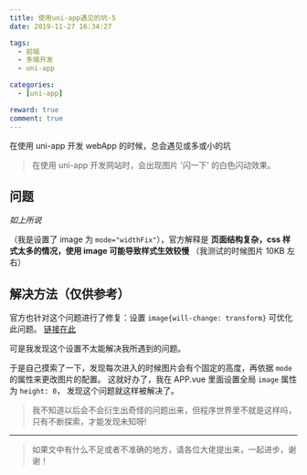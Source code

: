 ```yaml
---
title: 使用uni-app遇见的坑-5
date: 2019-11-27 16:34:27

tags:
  - 前端
  - 多端开发
  - uni-app

categories:
  - [uni-app]

reward: true
comment: true
---
```


在使用 uni-app 开发 webApp 的时候，总会遇见或多或小的坑

> 在使用 uni-app 开发网站时，会出现图片 '闪一下' 的白色闪动效果。

<!-- more -->

## 问题

_如上所说_

（我是设置了 image 为 `mode="widthFix"`），官方解释是 **页面结构复杂，css 样式太多的情况，使用 image 可能导致样式生效较慢** （我测试的时候图片 10KB 左右）

## 解决方法（仅供参考）

官方也针对这个问题进行了修复：设置 `image{will-change: transform}` 可优化此问题。
[链接在此](https://uniapp.dcloud.io/component/image?id=image)

可是我发现这个设置不太能解决我所遇到的问题。

于是自己摸索了一下，发现每次进入的时候图片会有个固定的高度，再依据 `mode` 的属性来更改图片的配置。
这就好办了，我在 APP.vue 里面设置全局 `image` 属性为 `height: 0`， 发现这个问题就这样被解决了。

> 我不知道以后会不会衍生出奇怪的问题出来，但程序世界里不就是这样吗，只有不断探索，才能发现未知呀!

---

> 如果文中有什么不足或者不准确的地方，请各位大佬提出来，一起进步，谢谢！
